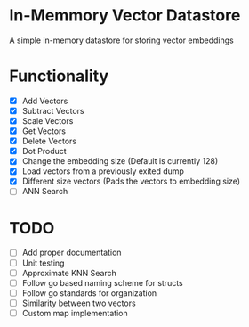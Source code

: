 # In-Memmory Vector Datastore

A simple in-memory datastore for storing vector embeddings

# Functionality 

- [x] Add Vectors
- [x] Subtract Vectors
- [x] Scale Vectors
- [x] Get Vectors
- [x] Delete Vectors
- [x] Dot Product
- [x] Change the embedding size (Default is currently 128)
- [x] Load vectors from a previously exited dump
- [x] Different size vectors (Pads the vectors to embedding size)
- [ ] ANN Search

# TODO

- [ ] Add proper documentation
- [ ] Unit testing
- [ ] Approximate KNN Search
- [ ] Follow go based naming scheme for structs
- [ ] Follow go standards for organization
- [ ] Similarity between two vectors
- [ ] Custom map implementation 